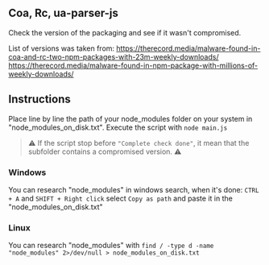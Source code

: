 ## Coa, Rc, ua-parser-js

Check the version of the packaging and see if it wasn't compromised.

List of versions was taken from: 
https://therecord.media/malware-found-in-coa-and-rc-two-npm-packages-with-23m-weekly-downloads/
https://therecord.media/malware-found-in-npm-package-with-millions-of-weekly-downloads/

## Instructions
Place line by line the path of your node_modules folder on your system in "node_modules_on_disk.txt".
Execute the script with `node main.js`

> ⚠️ If the script stop before `"Complete check done"`, it mean that the subfolder contains a compromised version. ⚠️

### Windows
You can research "node_modules" in windows search, when it's done: `CTRL + A` and `SHIFT + Right click` select `Copy as path` and paste it in the "node_modules_on_disk.txt"

### Linux
You can research "node_modules" with `find / -type d -name "node_modules" 2>/dev/null > node_modules_on_disk.txt`